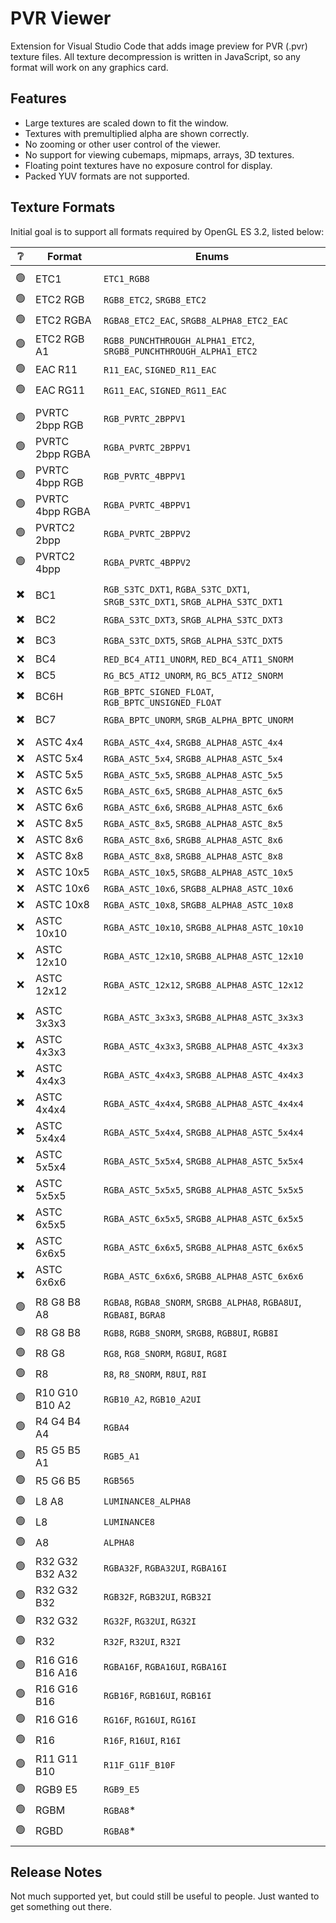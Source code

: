 # PVR Viewer

Extension for Visual Studio Code that adds image preview for PVR (.pvr) texture files. All texture decompression is written in JavaScript, so any format will work on any graphics card.

## Features

* Large textures are scaled down to fit the window.
* Textures with premultiplied alpha are shown correctly.
* No zooming or other user control of the viewer.
* No support for viewing cubemaps, mipmaps, arrays, 3D textures.
* Floating point textures have no exposure control for display.
* Packed YUV formats are not supported.

## Texture Formats

Initial goal is to support all formats required by OpenGL ES 3.2, listed below:

| ❔ | Format | Enums
| :----: | ------ | -----
| | |
| 🟢 | ETC1 | ``ETC1_RGB8``
| 🟢 | ETC2 RGB | ``RGB8_ETC2``, ``SRGB8_ETC2``
| 🟢 | ETC2 RGBA | ``RGBA8_ETC2_EAC``, ``SRGB8_ALPHA8_ETC2_EAC``
| 🟢 | ETC2 RGB A1 | ``RGB8_PUNCHTHROUGH_ALPHA1_ETC2``, ``SRGB8_PUNCHTHROUGH_ALPHA1_ETC2``
| 🟢 | EAC R11 | ``R11_EAC``, ``SIGNED_R11_EAC``
| 🟢 | EAC RG11 | ``RG11_EAC``, ``SIGNED_RG11_EAC``
| | |
| 🟢 | PVRTC 2bpp RGB | ``RGB_PVRTC_2BPPV1``
| 🟢 | PVRTC 2bpp RGBA | ``RGBA_PVRTC_2BPPV1``
| 🟢 | PVRTC 4bpp RGB | ``RGB_PVRTC_4BPPV1``
| 🟢 | PVRTC 4bpp RGBA | ``RGBA_PVRTC_4BPPV1``
| 🟢 | PVRTC2 2bpp | ``RGBA_PVRTC_2BPPV2``
| 🟢 | PVRTC2 4bpp | ``RGBA_PVRTC_4BPPV2``
| | |
| ✖️ | BC1 | ``RGB_S3TC_DXT1``, ``RGBA_S3TC_DXT1``, ``SRGB_S3TC_DXT1``, ``SRGB_ALPHA_S3TC_DXT1``
| ✖️ | BC2 | ``RGBA_S3TC_DXT3``, ``SRGB_ALPHA_S3TC_DXT3``
| ✖️ | BC3 | ``RGBA_S3TC_DXT5``, ``SRGB_ALPHA_S3TC_DXT5``
| ❌ | BC4 | ``RED_BC4_ATI1_UNORM``, ``RED_BC4_ATI1_SNORM``
| ❌ | BC5 | ``RG_BC5_ATI2_UNORM``, ``RG_BC5_ATI2_SNORM``
| ✖️ | BC6H | ``RGB_BPTC_SIGNED_FLOAT``, ``RGB_BPTC_UNSIGNED_FLOAT``
| ✖️ | BC7 | ``RGBA_BPTC_UNORM``, ``SRGB_ALPHA_BPTC_UNORM``
| | |
| ❌ | ASTC 4x4 | ``RGBA_ASTC_4x4``, ``SRGB8_ALPHA8_ASTC_4x4``
| ❌ | ASTC 5x4 | ``RGBA_ASTC_5x4``, ``SRGB8_ALPHA8_ASTC_5x4``
| ❌ | ASTC 5x5 | ``RGBA_ASTC_5x5``, ``SRGB8_ALPHA8_ASTC_5x5``
| ❌ | ASTC 6x5 | ``RGBA_ASTC_6x5``, ``SRGB8_ALPHA8_ASTC_6x5``
| ❌ | ASTC 6x6 | ``RGBA_ASTC_6x6``, ``SRGB8_ALPHA8_ASTC_6x6``
| ❌ | ASTC 8x5 | ``RGBA_ASTC_8x5``, ``SRGB8_ALPHA8_ASTC_8x5``
| ❌ | ASTC 8x6 | ``RGBA_ASTC_8x6``, ``SRGB8_ALPHA8_ASTC_8x6``
| ❌ | ASTC 8x8 | ``RGBA_ASTC_8x8``, ``SRGB8_ALPHA8_ASTC_8x8``
| ❌ | ASTC 10x5 | ``RGBA_ASTC_10x5``, ``SRGB8_ALPHA8_ASTC_10x5``
| ❌ | ASTC 10x6 | ``RGBA_ASTC_10x6``, ``SRGB8_ALPHA8_ASTC_10x6``
| ❌ | ASTC 10x8 | ``RGBA_ASTC_10x8``, ``SRGB8_ALPHA8_ASTC_10x8``
| ❌ | ASTC 10x10 | ``RGBA_ASTC_10x10``, ``SRGB8_ALPHA8_ASTC_10x10``
| ❌ | ASTC 12x10 | ``RGBA_ASTC_12x10``, ``SRGB8_ALPHA8_ASTC_12x10``
| ❌ | ASTC 12x12 | ``RGBA_ASTC_12x12``, ``SRGB8_ALPHA8_ASTC_12x12``
| | |
| ✖️ | ASTC 3x3x3 | ``RGBA_ASTC_3x3x3``, ``SRGB8_ALPHA8_ASTC_3x3x3``
| ✖️ | ASTC 4x3x3 | ``RGBA_ASTC_4x3x3``, ``SRGB8_ALPHA8_ASTC_4x3x3``
| ✖️ | ASTC 4x4x3 | ``RGBA_ASTC_4x4x3``, ``SRGB8_ALPHA8_ASTC_4x4x3``
| ✖️ | ASTC 4x4x4 | ``RGBA_ASTC_4x4x4``, ``SRGB8_ALPHA8_ASTC_4x4x4``
| ✖️ | ASTC 5x4x4 | ``RGBA_ASTC_5x4x4``, ``SRGB8_ALPHA8_ASTC_5x4x4``
| ✖️ | ASTC 5x5x4 | ``RGBA_ASTC_5x5x4``, ``SRGB8_ALPHA8_ASTC_5x5x4``
| ✖️ | ASTC 5x5x5 | ``RGBA_ASTC_5x5x5``, ``SRGB8_ALPHA8_ASTC_5x5x5``
| ✖️ | ASTC 6x5x5 | ``RGBA_ASTC_6x5x5``, ``SRGB8_ALPHA8_ASTC_6x5x5``
| ✖️ | ASTC 6x6x5 | ``RGBA_ASTC_6x6x5``, ``SRGB8_ALPHA8_ASTC_6x6x5``
| ✖️ | ASTC 6x6x6 | ``RGBA_ASTC_6x6x6``, ``SRGB8_ALPHA8_ASTC_6x6x6``
| | |
| 🟢 | R8 G8 B8 A8 | ``RGBA8``, ``RGBA8_SNORM``, ``SRGB8_ALPHA8``, ``RGBA8UI``, ``RGBA8I``, ``BGRA8``
| 🟢 | R8 G8 B8 | ``RGB8``, ``RGB8_SNORM``, ``SRGB8``, ``RGB8UI``, ``RGB8I``
| 🟢 | R8 G8 | ``RG8``, ``RG8_SNORM``, ``RG8UI``, ``RG8I``
| 🟢 | R8 | ``R8``, ``R8_SNORM``, ``R8UI``, ``R8I``
| 🟢 | R10 G10 B10 A2 | ``RGB10_A2``, ``RGB10_A2UI``
| 🟢 | R4 G4 B4 A4 | ``RGBA4``
| 🟢 | R5 G5 B5 A1 | ``RGB5_A1``
| 🟢 | R5 G6 B5 | ``RGB565``
| 🟢 | L8 A8 | ``LUMINANCE8_ALPHA8``
| 🟢 | L8 | ``LUMINANCE8``
| 🟢 | A8 | ``ALPHA8``
| 🟢 | R32 G32 B32 A32 | ``RGBA32F``, ``RGBA32UI``, ``RGBA16I``
| 🟢 | R32 G32 B32 | ``RGB32F``, ``RGB32UI``, ``RGB32I``
| 🟢 | R32 G32 | ``RG32F``, ``RG32UI``, ``RG32I``
| 🟢 | R32 | ``R32F``, ``R32UI``, ``R32I``
| 🟢 | R16 G16 B16 A16 | ``RGBA16F``, ``RGBA16UI``, ``RGBA16I``
| 🟢 | R16 G16 B16 | ``RGB16F``, ``RGB16UI``, ``RGB16I``
| 🟢 | R16 G16 | ``RG16F``, ``RG16UI``, ``RG16I``
| 🟢 | R16 | ``R16F``, ``R16UI``, ``R16I``
| 🟢 | R11 G11 B10 | ``R11F_G11F_B10F``
| 🟢 | RGB9 E5 | ``RGB9_E5``
| 🟢 | RGBM | ``RGBA8``*
| 🟢 | RGBD | ``RGBA8``*
| | |
<!--
| ✖️ | RGTC1 | ``RED_RGTC1``, ``SIGNED_RED_RGTC1``
| ✖️ | RGTC2 | ``RG_RGTC2``, ``SIGNED_RG_RGTC2``
| ✖️ | BW1bpp |
| ✖️ | RGBG8888 |
| ✖️ | GRGB8888 |
| ✖️ | BASISU_ETC1S |
| ✖️ | BASISU_UASTC |
| ✖️ | UYVY_422 |
| ✖️ | UYVY_422 |
| ✖️ | PVRTC HDR 6bpp | ``RGB_PVRTC_4BPPV1``+``RGB_PVRTC_2BPPV1``
| ✖️ | PVRTC HDR 8bpp | ``RGB_PVRTC_4BPPV1``+``RGB_PVRTC_4BPPV1``
| ✖️ | PVRTC2 HDR 6bpp | ``RGBA_PVRTC_4BPPV2``+``RGBA_PVRTC_2BPPV2``
| ✖️ | PVRTC2 HDR 8bpp | ``RGBA_PVRTC2_4BPPV2``+``RGBA_PVRTC2_4BPPV2``
| | |
-->

## Release Notes

Not much supported yet, but could still be useful to people. Just wanted to get something out there.
